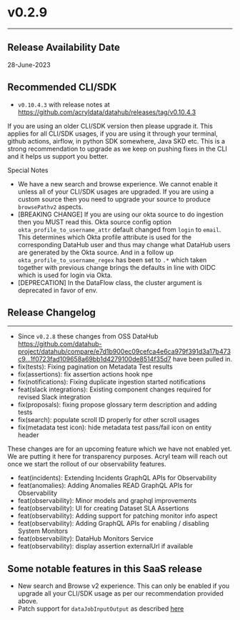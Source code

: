 # v0.2.9
---

Release Availability Date
---
28-June-2023

Recommended CLI/SDK
---
- `v0.10.4.3` with release notes at https://github.com/acryldata/datahub/releases/tag/v0.10.4.3

If you are using an older CLI/SDK version then please upgrade it. This applies for all CLI/SDK usages, if you are using it through your terminal, github actions, airflow, in python SDK somewhere, Java SKD etc. This is a strong recommendation to upgrade as we keep on pushing fixes in the CLI and it helps us support you better.

Special Notes
- We have a new search and browse experience. We cannot enable it unless all of your CLI/SDK usages are upgraded. If you are using a custom source then you need to upgrade your source to produce `browsePathv2` aspects.
- [BREAKING CHANGE] If you are using our okta source to do ingestion then you MUST read this. Okta source config option `okta_profile_to_username_attr` default changed from `login` to `email`. This determines which Okta profile attribute is used for the corresponding DataHub user and thus may change what DataHub users are generated by the Okta source. And in a follow up `okta_profile_to_username_regex` has been set to `.*` which taken together with previous change brings the defaults in line with OIDC which is used for login via Okta.
- [DEPRECATION] In the DataFlow class, the cluster argument is deprecated in favor of env.


## Release Changelog
---
- Since `v0.2.8` these changes from OSS DataHub https://github.com/datahub-project/datahub/compare/e7d1b900ec09cefca4e6ca979f391d3a17b473c9...1f0723fad109658a69bb1d4279100de8514f35d7 have been pulled in.
- fix(tests): Fixing pagination on Metadata Test results
- fix(assertions): fix assertion actions hook npe
- fix(notifications): Fixing duplicate ingestion started notifications
- feat(slack integrations): Existing component changes required for revised Slack integration
- fix(proposals): fixing propose glossary term description and adding tests
- fix(search): populate scroll ID properly for other scroll usages
- fix(metadata test icon): hide metadata test pass/fail icon on entity header

These changes are for an upcoming feature which we have not enabled yet. We are putting it here for transparency purposes. Acryl team will reach out once we start the rollout of our observability features.
- feat(incidents): Extending Incidents GraphQL APIs for Observability
- feat(anomalies): Adding Anomalies READ GraphQL APIs for Observability
- feat(observability): Minor models and graphql improvements
- feat(observability): UI for creating Dataset SLA Assertions
- feat(observability): Adding support for patching monitor info aspect
- feat(observability): Adding GraphQL APIs for enabling / disabling System Monitors
- feat(observability): DataHub Monitors Service
- feat(observability): display assertion externalUrl if available



## Some notable features in this SaaS release
- New search and Browse v2 experience. This can only be enabled if you upgrade all your CLI/SDK usage as per our recommendation provided above.
- Patch support for `dataJobInputOutput` as described [here](../../advanced/patch.md)
